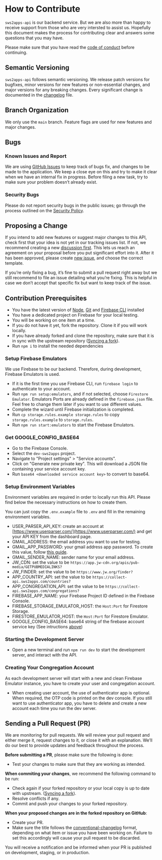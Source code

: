 # How to Contribute

`sws2apps-api` is our backend service. But we are also more than happy to receive support from those who are very intersted to assist us. Hopefully this document makes the process for contributing clear and answers some questions that you may have.

Please make sure that you have read the [code of conduct](https://github.com/sws2apps/sws2apps-api/blob/main/CODE_OF_CONDUCT.md) before continuing.

## Semantic Versioning

`sws2apps-api` follows semantic versioning. We release patch versions for bugfixes, minor versions for new features or non-essential changes, and major versions for any breaking changes. Every significant change is documented in the [changelog](https://github.com/sws2apps/sws2apps-api/blob/main/CHANGELOG.md) file.

## Branch Organization

We only use the `main` branch. Feature flags are used for new features and major changes.

## Bugs

### Known Issues and Report

We are using [GitHub Issues](https://github.com/sws2apps/sws2apps-api/issues) to keep track of bugs fix, and changes to be made to the application. We keep a close eye on this and try to make it clear when we have an internal fix in progress. Before filing a new task, try to make sure your problem doesn’t already exist.

### Security Bugs

Please do not report security bugs in the public issues; go through the process outlined on the [Security Policy](https://github.com/sws2apps/sws2apps-api/blob/main/SECURITY.md).

## Proposing a Change

If you intend to add new features or suggest major changes to this API, check first that your idea is not yet in our tracking issues list. If not, we recommend creating a new [discussion first](https://github.com/sws2apps/sws2apps-api/discussions/categories/ideas). This lets us reach an agreement on your proposal before you put significant effort into it. After it has been approved, please create [new issue](https://github.com/sws2apps/sws2apps-api/issues), and choose the correct template.

If you’re only fixing a bug, it’s fine to submit a pull request right away but we still recommend to file an issue detailing what you’re fixing. This is helpful in case we don’t accept that specific fix but want to keep track of the issue.

## Contribution Prerequisites

- You have the latest version of [Node](https://nodejs.org), [Git](https://git-scm.com) and [Firebase CLI](https://firebase.google.com/docs/cli) installed
- You have a dedicated project on Firebase for your local testing.
- You will be working on one item at a time.
- If you do not have it yet, fork the repository. Clone it if you will work locally.
- If you have already forked and clone the repository, make sure that it is in sync with the upstream repository ([Syncing a fork](https://docs.github.com/en/pull-requests/collaborating-with-pull-requests/working-with-forks/syncing-a-fork)).
- Run `npm i` to install the needed dependencies

### Setup Firebase Emulators

We use Firebase to be our backend. Therefore, during development, Firebase Emulators is used.

- If it is the first time you use Firebase CLI, run `firebase login` to authenticate to your account.
- Run `npm run setup:emulators`, and if not selected, choose `Firestore Emulator`. Emulators Ports are already defined in the `firebase.json` file. Feel free to change them later if you want to use different values.
- Complete the wizard until Firebase initialization is completed.
- Run `cp storage.rules.example storage.rules` to copy `storage.rules.example` to `storage.rules`.
- Run `npm run start:emulators` to start the Firebase Emulators.

### Get GOOGLE_CONFIG_BASE64

- Go to the Firebase Console.
- Select the `dev-sws2apps` project.
- Navigate to "Project settings" > "Service accounts".
- Click on "Generate new private key". This will download a JSON file containing your service account key.
- Run `base64 <downloaded service account key>` to convert to base64.

### Setup Environment Variables

Environment variables are required in order to locally run this API. Please find below the necessary instructions on how to create them.

You can just copy the `.env.example` file to `.env` and fill in the remaining environment variables.

- USER_PARSER_API_KEY: create an account at [https://www.userparser.com/](https://www.userparser.com/) and get your API KEY from the dashboard page.
- GMAIL_ADDRESS: the email address you want to use for testing.
- GMAIL_APP_PASSWORD: your gmail address app password. To create this value, follow [this guide](https://support.google.com/mail/answer/185833).
- GMAIL_SENDER_NAME: sender name for your email address.
- JW_CDN: set the value to be `https://app.jw-cdn.org/apis/pub-media/GETPUBMEDIALINKS?`
- JW_FINDER: set the value to be `https://www.jw.org/finder?`
- APP_COUNTRY_API: set the value to be `https://collect-api.sws2apps.com/countries?`
- APP_CONGREGATION_API: set the value to be `https://collect-api.sws2apps.com/congregations?`
- FIREBASE_APP_NAME: your Firebase Project ID defined in the Firebase Console.
- FIREBASE_STORAGE_EMULATOR_HOST: the `Host:Port` for Firestore Storage.
- FIRESTORE_EMULATOR_HOST: the `Host:Port` for Firestore Emulator.
- GOOGLE_CONFIG_BASE64: base64 string of the firebase account service key (See intructions [above](#get-google-config-base64))

### Starting the Development Server

- Open a new terminal and run `npm run dev` to start the development server, and interact with the API.

### Creating Your Congregation Account

As each development server will start with a new and clean Firebase Emulator instance, you have to create your user and congregation account.

- When creating user account, the use of authenticator app is optional. When required, the OTP code is printed on the dev console. If you still want to use authenticator app, you have to delete and create a new account each time you run the dev server.

## Sending a Pull Request (PR)

We are monitoring for pull requests. We will review your pull request and either merge it, request changes to it, or close it with an explanation. We’ll do our best to provide updates and feedback throughout the process.

**Before submitting a PR**, please make sure the following is done:

- Test your changes to make sure that they are working as intended.

**When commiting your changes**, we recommend the following command to be run:

- Check again if your forked repository or your local copy is up to date with upstream. ([Syncing a fork](https://docs.github.com/en/pull-requests/collaborating-with-pull-requests/working-with-forks/syncing-a-fork)).
- Resolve conflicts if any.
- Commit and push your changes to your forked repository.

**When your proposed changes are in the forked repository on GitHub**:

- Create your PR.
- Make sure the title follows the [conventional-changelog](https://github.com/semantic-release/semantic-release#commit-message-format) format, depending on what item or issue you have been working on. Failure to set this accordingly will cause your pull request to be discarded.

You will receive a notification and be informed when your PR is published on development, staging, or in production.
